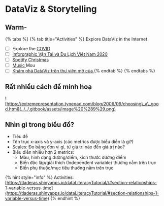 # DataViz & Storytelling

## Warm-

{% tabs %}
{% tab title="Activities" %}
Explore DataViz in the Internet

* [ ] Explore the [COVID ](https://ourworldindata.org/coronavirus-data-explorer?zoomToSelection=true&time=2020-03-01..latest&country=MEX~IND~USA~ITA~BRA~GBR~FRA~ESP~PER&region=World&casesMetric=true&interval=smoothed&perCapita=true&smoothing=7&pickerMetric=total_deaths&pickerSort=desc)
* [ ] [Inforgraphic Vận Tải và Du Lịch Việt Nam 2020](https://www.gso.gov.vn/du-lieu-va-so-lieu-thong-ke/2020/12/infographic-van-tai-va-du-lich-thang-11-va-11-thang-nam-2020/)
* [ ] [Spotify Christmas ](https://public.tableau.com/profile/eva.murray#!/vizhome/spotify_2/SpotifyChristmasmusic)
* [ ] [Music ](https://public.tableau.com/profile/skybjohnson#!/vizhome/MusicMountains/mountains)Mou
* [ ] [Khám phá DataViz trên thư viện mở của ](https://public.tableau.com/en-us/gallery/?tab=viz-of-the-day&type=viz-of-the-day)
{% endtab %}
{% endtabs %}

## Rất nhiều cách để minh hoạ 

![https://extremepresentation.typepad.com/blog/2006/09/choosing\_a\_good.html](../../.gitbook/assets/image%20%289%29.png)

## Nhìn gì trong biểu đồ?

* Tiêu đề
* Tên trục x-axis và y-axis \(các metrics được biểu diễn là gì?\)
* Scales: Đo bằng đơn vị gì, từ giá trị nào đến giá trị nào?
* Biểu diễn nhiều hơn 2 metrics:
  * Màu, hình dạng đường/điểm, kích thước đường điểm
  * Biến độc lập/giải thích \(Independent variable\) thường nẳm trên trục 
  * Biến phụ thuộc/mục tiêu thường nằm trên trục 

{% hint style="info" %}
Activities: [https://tladeras.shinyapps.io/dataLiteracyTutorial/\#section-relationships-1-variable-versus-time](https://tladeras.shinyapps.io/dataLiteracyTutorial/#section-relationships-1-variable-versus-time)
{% endhint %}


